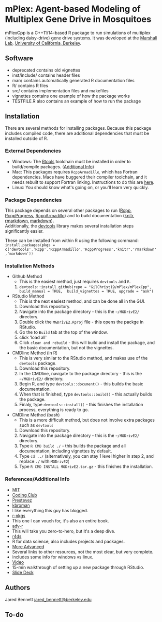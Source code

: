 # mPlex: Agent-based Modeling of Multiplex Gene Drive in Mosquitoes
mPlexCpp is a C++11/14-based R package to run simulations of multiplex (including daisy-drive) 
gene drive systems. It was developed at the [Marshall Lab](https://www.marshalllab.com), 
[University of California, Berkeley](https://www.berkeley.edu/).

## Software
  * deprecated contains old vignettes
  * inst/include/ contains header files
  * man/ contains automatically generated R documentation files
  * R/ contains R files
  * src/ contains implementation files and makefiles
  * vignettes contains one example of how the package works
  * TESTFILE.R also contains an example of how to run the package
  
## Installation

There are several methods for installing packages. Because this package includes 
compiled code, there are additional dependencies that must be installed outside of 
R. 

### External Dependencies
  * Windows: The [Rtools](https://cran.r-project.org/bin/windows/Rtools/) toolchain 
    must be installed in order to build/compile packages. ([Additional Info](https://cran.r-project.org/bin/windows/base/howto-R-devel.html))
  * Mac: This packages requires `RcppArmadillo`, which has Fortran dependencies. 
    Macs have buggered their compiler toolchain, and it needs rebuilt to support 
    Fortran linking. Instructions to do this are [here](https://thecoatlessprofessor.com/programming/cpp/r-compiler-tools-for-rcpp-on-macos/).
  * Linux: You should know what's going on, or you'll learn very quickly. 

### Package Dependencies

This package depends on several other packages to run ([Rcpp](https://www.rcpp.org/), 
[RcppProgress](https://cran.r-project.org/package=RcppProgress), [RcppArmadillo](https://cran.r-project.org/package=RcppArmadillo)) and to build 
documentation ([knitr](https://yihui.org/knitr/), [rmarkdown](https://rmarkdown.rstudio.com/), 
[markdown](https://cran.r-project.org/package=markdown)).  
Additionally, the [devtools](https://devtools.r-lib.org/) library makes several 
installation steps significantly easier.  

These can be installed from within R using the following command:
`install.packages(pkgs = c('devtools','Rcpp','RcppArmadillo','RcppProgress','knitr','rmarkdown','markdown'))`

### Installation Methods
* Github Method
  * This is the easiest method, just requires `devtools` and `R`.
  1. `devtools::install_github(repo = "GilChrist19/mPlex/mPlexCpp", build_manual = TRUE, 
  build_vignettes = TRUE, upgrade = "ask")`
* RStudio Method
  * This is the next easiest method, and can be done all in the GUI.
  1. Download this repository.
  2. Navigate into the package directory - this is the `~/MGDrivE2/` directory.
  3. Double click the `MGDrivE2.Rproj` file - this opens the packge in RStudio.
  4. Go the to `Build` tab at the top of the window.
  5. click 'load all'
  6. Click `clean and rebuild` - this will build and install the package, and the 
    basic documentation, but not the vignettes.
* CMDline Method (in R)
  * This is very similar to the RStudio method, and makes use of the `devtools` package.
  1. Download this repository.
  2. In the CMDline, navigate to the package directory  - this is the `~/MGDrivE2/` directory.
  3. Begin R, and type `devtools::document()` - this builds the basic documentation.
  4. When that is finished, type `devtools::build()` - this actually builds the package.
  5. Finaly, type `devtools::install()` - this finishes the installation process, 
    everything is ready to go.
* CMDline Method (bash)
  * This is a more difficult method, but does not involve extra packages such as `devtools`
  1. Download this repository.
  2. Navigate into the package directory - this is the `~/MGDrivE2/` directory.
  3. Type `R CMD build ./` - this builds the package and all documentation, including 
    vignettes by default.
  4. Type `cd ../` (alternatively, you can stay 1 level higher in step 2, and replace 
    `./` with `MGDrivE2`)
  5. Type `R CMD INSTALL MGDrivE2.tar.gz` - this finishes the installation.

### References/Additional Info
  * [MIT](https://web.mit.edu/insong/www/pdf/rpackage_instructions.pdf)
  * [Coding Club](https://ourcodingclub.github.io/tutorials/writing-r-package/)
  * [Prestevez](https://www.prestevez.com/post/r-package-tutorial/)
  * [kbroman](https://kbroman.org/pkg_primer/pages/build.html)
  * I like everything this guy has blogged.
  * [r-pkgs](https://r-pkgs.org/index.html)
  * This one I can vouch for, it's also an entire book. 
  * [adv-r](https://adv-r.hadley.nz/)
  * This will take you zero-to-hero, but it's a deep dive.
  * [r4ds](https://r4ds.had.co.nz/index.html)
  * R for data science, also includes projects and packages.
  * [More Advanced](https://support.rstudio.com/hc/en-us/articles/200486488-Developing-Packages-with-the-RStudio-IDE)
  * Several links to other resources, not the most clear, but very complete.
  * Includes some info for windows vs linux.
  * [Video](https://www.youtube.com/watch?v=79s3z0gIuFU)
  * 15-min walkthrough of setting up a new package through RStudio.
  * [Slide Deck](https://johnmuschelli.com/smi_2019/index.html#1)

## Authors
Jared Bennett <jared_bennett@berkeley.edu>

## To-do
